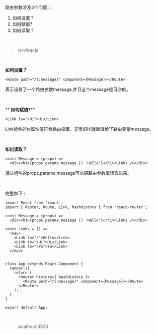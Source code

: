 路由参数涉及3个问题：
1. 如何设置？
2. 如何赋值?
3. 如何读取？

<br>

> src/App.js

<br>

**如何设置？**

	<Route path="/(:message)" component={Message}></Route>
表示设置了一个路由参数message,并且这个message是可空的。

<br>

**
**如何赋值?****

	<Link to="/Hi">Hi</Link>
Link组件的to属性值符合路由设置，这里的Hi就赋值给了路由变量message。

<br>

**如何读取？**

	const Message = (props) =>
	  <div><h1>{props.params.message || 'Hello'}</h1><Links /></div>
通过组件的props.params.message可以把路由参数值读取出来。

<br>

完整如下：

	import React from 'react';
	import { Router, Route, Link, hashHistory } from 'react-router';
	
	const Message = (props) =>
	  <div><h1>{props.params.message || 'Hello'}</h1><Links /></div>
	
	const Links = () =>
	  <nav>
	    <Link to="/">Hello</Link>
	    <Link to="/Hi">Hi</Link>
	    <Link to="/Yo">Yo</Link>
	  </nav>
	
	
	class App extends React.Component {
	  render(){
	    return (
	      <Router history={ hashHistory }>
	        <Route path="/(:message)" component={Message}></Route>
	      </Router>
	    );
	  }
	}
	
	export default App;

<br>

> localhost:3333

<br>







